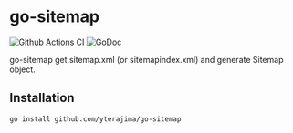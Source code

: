 # go-sitemap

[![Github Actions CI](https://github.com/yterajima/go-sitemap/actions/workflows/ci.yml/badge.svg)](https://github.com/yterajima/go-sitemap/actions/workflows/ci.yml)
[![GoDoc](https://img.shields.io/badge/pkg.go.dev-doc-blue)](http://pkg.go.dev/github.com/yterajima/go-sitemap)


go-sitemap get sitemap.xml (or sitemapindex.xml) and generate Sitemap object.

## Installation

```
go install github.com/yterajima/go-sitemap
```
